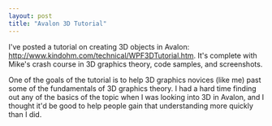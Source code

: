 ```yaml
---
layout: post
title: "Avalon 3D Tutorial"
---
```


<p>I've posted a tutorial on creating 3D objects in Avalon:  <a href="http://www.kindohm.com/technical/WPF3DTutorial.htm">http://www.kindohm.com/technical/WPF3DTutorial.htm</a>.  It's complete with Mike's crash course in 3D graphics theory, code samples, and screenshots.</p>
<p>One of the goals of the tutorial is to help 3D graphics novices (like me) past some of the fundamentals of 3D graphics theory.  I had a hard time finding out any of the basics of the topic when I was looking into 3D in Avalon, and I thought it'd be good to help people gain that understanding more quickly than I did.  </p>
 
